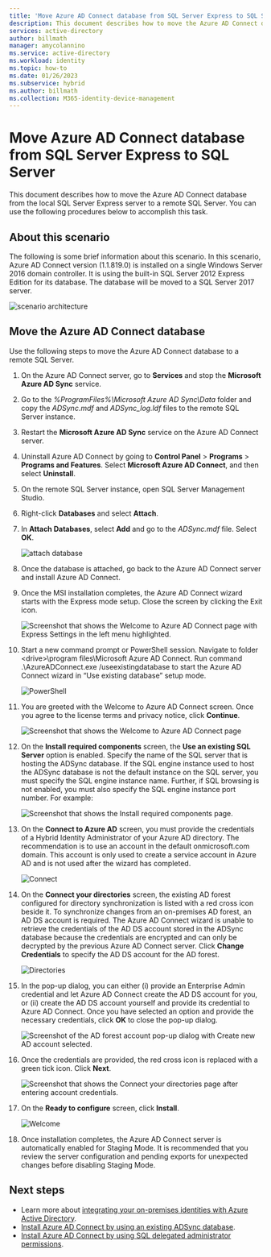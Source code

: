 ```yaml
---
title: 'Move Azure AD Connect database from SQL Server Express to SQL Server. | Microsoft Docs'
description: This document describes how to move the Azure AD Connect database from the local SQL Server Express server to a remote SQL Server.
services: active-directory
author: billmath
manager: amycolannino
ms.service: active-directory
ms.workload: identity
ms.topic: how-to
ms.date: 01/26/2023
ms.subservice: hybrid
ms.author: billmath
ms.collection: M365-identity-device-management
---
```


# Move Azure AD Connect database from SQL Server Express to SQL Server

This document describes how to move the Azure AD Connect database from the local SQL Server Express server to a remote SQL Server.  You can use the following procedures below to accomplish this task.

## About this scenario

The following is some brief information about this scenario.  In this scenario, Azure AD Connect version (1.1.819.0) is installed on a single Windows Server 2016 domain controller.  It is using the built-in SQL Server 2012 Express Edition for its database.  The database will be moved to a SQL Server 2017 server.

![scenario architecture](media/how-to-connect-install-move-db/move1.png)

## Move the Azure AD Connect database

Use the following steps to move the Azure AD Connect database to a remote SQL Server.

1. On the Azure AD Connect server, go to **Services** and stop the **Microsoft Azure AD Sync** service.
1. Go to the *%ProgramFiles%\Microsoft Azure AD Sync\Data* folder and copy the *ADSync.mdf* and *ADSync_log.ldf* files to the remote SQL Server instance.
1. Restart the **Microsoft Azure AD Sync** service on the Azure AD Connect server.
1. Uninstall Azure AD Connect by going to **Control Panel** > **Programs** > **Programs and Features**.  Select **Microsoft Azure AD Connect**, and then select **Uninstall**.
1. On the remote SQL Server instance, open SQL Server Management Studio.
1. Right-click **Databases** and select **Attach**.
1. In **Attach Databases**, select **Add** and go to the *ADSync.mdf* file. Select **OK**.

   ![attach database](media/how-to-connect-install-move-db/move2.png)

1. Once the database is attached, go back to the Azure AD Connect server and install Azure AD Connect.
1. Once the MSI installation completes, the Azure AD Connect wizard starts with the Express mode setup. Close the screen by clicking the Exit icon.

   ![Screenshot that shows the Welcome to Azure AD Connect page with Express Settings in the left menu highlighted.](./media/how-to-connect-install-move-db/db1.png)

1. Start a new command prompt or PowerShell session. Navigate to folder \<drive>\program files\Microsoft Azure AD Connect. Run command .\AzureADConnect.exe /useexistingdatabase to start the Azure AD Connect wizard in “Use existing database” setup mode.

    ![PowerShell](./media/how-to-connect-install-move-db/db2.png)

1. You are greeted with the Welcome to Azure AD Connect screen. Once you agree to the license terms and privacy notice, click **Continue**.

    ![Screenshot that shows the Welcome to Azure AD Connect page](./media/how-to-connect-install-move-db/db3.png)

1. On the **Install required components** screen, the **Use an existing SQL Server** option is enabled. Specify the name of the SQL server that is hosting the ADSync database. If the SQL engine instance used to host the ADSync database is not the default instance on the SQL server, you must specify the SQL engine instance name. Further, if SQL browsing is not enabled, you must also specify the SQL engine instance port number. For example:

    ![Screenshot that shows the Install required components page.](./media/how-to-connect-install-move-db/db4.png)

1. On the **Connect to Azure AD** screen, you must provide the credentials of a Hybrid Identity Administrator of your Azure AD directory. The recommendation is to use an account in the default onmicrosoft.com domain. This account is only used to create a service account in Azure AD and is not used after the wizard has completed.

    ![Connect](./media/how-to-connect-install-move-db/db5.png)

1. On the **Connect your directories** screen, the existing AD forest configured for directory synchronization is listed with a red cross icon beside it. To synchronize changes from an on-premises AD forest, an AD DS account is required. The Azure AD Connect wizard is unable to retrieve the credentials of the AD DS account stored in the ADSync database because the credentials are encrypted and can only be decrypted by the previous Azure AD Connect server. Click **Change Credentials** to specify the AD DS account for the AD forest.

    ![Directories](./media/how-to-connect-install-move-db/db6.png)

1. In the pop-up dialog, you can either (i) provide an Enterprise Admin credential and let Azure AD Connect create the AD DS account for you, or (ii) create the AD DS account yourself and provide its credential to Azure AD Connect. Once you have selected an option and provide the necessary credentials, click **OK** to close the pop-up dialog.

    ![Screenshot of the AD forest account pop-up dialog with Create new AD account selected.](./media/how-to-connect-install-move-db/db7.png)

1. Once the credentials are provided, the red cross icon is replaced with a green tick icon. Click **Next**.

    ![Screenshot that shows the Connect your directories page after entering account credentials.](./media/how-to-connect-install-move-db/db8.png)

1. On the **Ready to configure** screen, click **Install**.

    ![Welcome](./media/how-to-connect-install-move-db/db9.png)

1. Once installation completes, the Azure AD Connect server is automatically enabled for Staging Mode. It is recommended that you review the server configuration and pending exports for unexpected changes before disabling Staging Mode.

## Next steps

- Learn more about [integrating your on-premises identities with Azure Active Directory](whatis-hybrid-identity.md).
- [Install Azure AD Connect by using an existing ADSync database](how-to-connect-install-existing-database.md).
- [Install Azure AD Connect by using SQL delegated administrator permissions](how-to-connect-install-sql-delegation.md).
